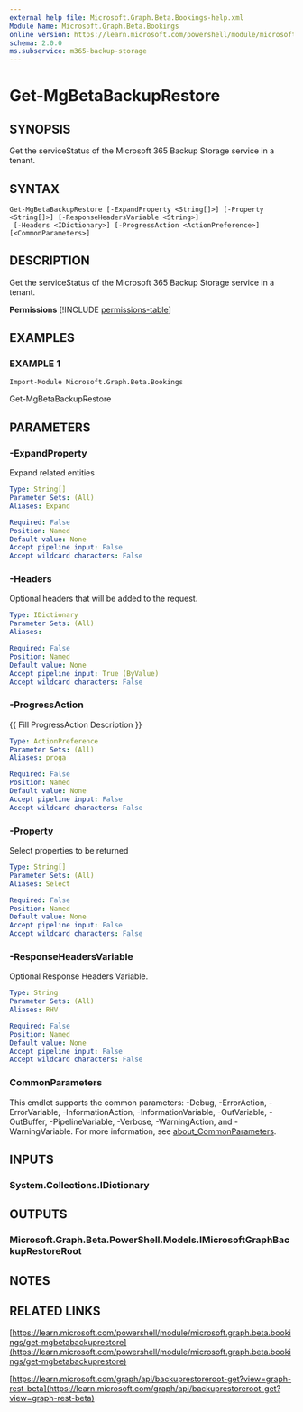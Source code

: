```yaml
---
external help file: Microsoft.Graph.Beta.Bookings-help.xml
Module Name: Microsoft.Graph.Beta.Bookings
online version: https://learn.microsoft.com/powershell/module/microsoft.graph.beta.bookings/get-mgbetabackuprestore
schema: 2.0.0
ms.subservice: m365-backup-storage
---
```


# Get-MgBetaBackupRestore

## SYNOPSIS
Get the serviceStatus of the Microsoft 365 Backup Storage service in a tenant.

## SYNTAX

```
Get-MgBetaBackupRestore [-ExpandProperty <String[]>] [-Property <String[]>] [-ResponseHeadersVariable <String>]
 [-Headers <IDictionary>] [-ProgressAction <ActionPreference>] [<CommonParameters>]
```

## DESCRIPTION
Get the serviceStatus of the Microsoft 365 Backup Storage service in a tenant.

**Permissions**
[!INCLUDE [permissions-table](~/../graphref/api-reference/beta/includes/permissions/backuprestoreroot-get-permissions.md)]

## EXAMPLES

### EXAMPLE 1
```
Import-Module Microsoft.Graph.Beta.Bookings
```

Get-MgBetaBackupRestore

## PARAMETERS

### -ExpandProperty
Expand related entities

```yaml
Type: String[]
Parameter Sets: (All)
Aliases: Expand

Required: False
Position: Named
Default value: None
Accept pipeline input: False
Accept wildcard characters: False
```

### -Headers
Optional headers that will be added to the request.

```yaml
Type: IDictionary
Parameter Sets: (All)
Aliases:

Required: False
Position: Named
Default value: None
Accept pipeline input: True (ByValue)
Accept wildcard characters: False
```

### -ProgressAction
{{ Fill ProgressAction Description }}

```yaml
Type: ActionPreference
Parameter Sets: (All)
Aliases: proga

Required: False
Position: Named
Default value: None
Accept pipeline input: False
Accept wildcard characters: False
```

### -Property
Select properties to be returned

```yaml
Type: String[]
Parameter Sets: (All)
Aliases: Select

Required: False
Position: Named
Default value: None
Accept pipeline input: False
Accept wildcard characters: False
```

### -ResponseHeadersVariable
Optional Response Headers Variable.

```yaml
Type: String
Parameter Sets: (All)
Aliases: RHV

Required: False
Position: Named
Default value: None
Accept pipeline input: False
Accept wildcard characters: False
```

### CommonParameters
This cmdlet supports the common parameters: -Debug, -ErrorAction, -ErrorVariable, -InformationAction, -InformationVariable, -OutVariable, -OutBuffer, -PipelineVariable, -Verbose, -WarningAction, and -WarningVariable. For more information, see [about_CommonParameters](http://go.microsoft.com/fwlink/?LinkID=113216).

## INPUTS

### System.Collections.IDictionary
## OUTPUTS

### Microsoft.Graph.Beta.PowerShell.Models.IMicrosoftGraphBackupRestoreRoot
## NOTES

## RELATED LINKS

[https://learn.microsoft.com/powershell/module/microsoft.graph.beta.bookings/get-mgbetabackuprestore](https://learn.microsoft.com/powershell/module/microsoft.graph.beta.bookings/get-mgbetabackuprestore)

[https://learn.microsoft.com/graph/api/backuprestoreroot-get?view=graph-rest-beta](https://learn.microsoft.com/graph/api/backuprestoreroot-get?view=graph-rest-beta)




